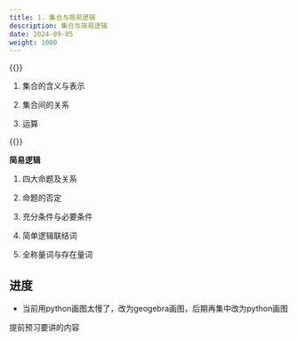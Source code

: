 ```yaml
---
title: 1. 集合与简易逻辑
description: 集合与简易逻辑
date: 2024-09-05
weight: 1000
---
```


{{<alert>}}

1. 集合的含义与表示

2. 集合间的关系

3. 运算


{{</alert>}}



**简易逻辑**

1. 四大命题及关系

2. 命题的否定

3. 充分条件与必要条件

4. 简单逻辑联结词

5. 全称量词与存在量词



## 进度


- 当前用python画图太慢了，改为geogebra画图，后期再集中改为python画图



提前预习要讲的内容



